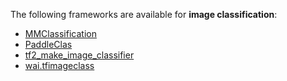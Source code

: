 The following frameworks are available for **image classification**:

* [MMClassification](mmclassification.md)
* [PaddleClas](paddleclas.md)
* [tf2_make_image_classifier](tf2_make_image_classifier.md)
* [wai.tfimageclass](wai.tfimageclass.md)
